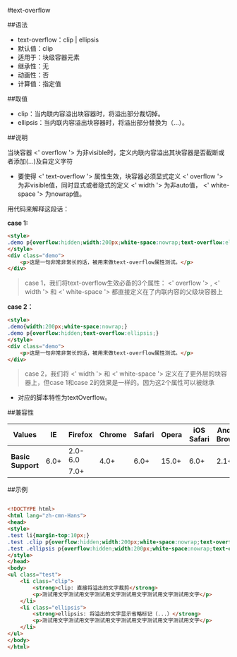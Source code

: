 #text-overflow

##语法

- text-overflow：clip | ellipsis
- 默认值：clip
- 适用于：块级容器元素
- 继承性：无
- 动画性：否
- 计算值：指定值


##取值

- clip：当内联内容溢出块容器时，将溢出部分裁切掉。
- ellipsis：当内联内容溢出块容器时，将溢出部分替换为（...）。


##说明

当块容器 &lt;' overflow '&gt; 为非visible时，定义内联内容溢出其块容器是否截断或者添加(...)及自定义字符

- 要使得 &lt;' text-overflow '&gt; 属性生效，块容器必须显式定义 &lt;' overflow '&gt; 为非visible值，同时显式或者隐式的定义 &lt;' width '&gt; 为非auto值， &lt;' white-space '&gt; 为nowrap值。

用代码来解释这段话：

**case 1:**

```html
<style>
.demo p{overflow:hidden;width:200px;white-space:nowrap;text-overflow:ellipsis;}
</style>
<div class="demo">
	<p>这是一句非常非常长的话，被用来做text-overflow属性测试。</p>
</div>
```

>case 1，我们将text-overflow生效必备的3个属性： <' overflow '> , <' width '> 和 <' white-space '> 都直接定义在了内联内容的父级块容器上

**case 2：**
```html
<style>
.demo{width:200px;white-space:nowrap;}
.demo p{overflow:hidden;text-overflow:ellipsis;}
</style>
<div class="demo">
	<p>这是一句非常非常长的话，被用来做text-overflow属性测试。</p>
</div>
```
>case 2，我们将 <' width '> 和 <' white-space '> 定义在了更外层的块容器上，但case 1和case 2的效果是一样的。因为这2个属性可以被继承

- 对应的脚本特性为textOverflow。


##兼容性


<table class="compatible">
<thead>
	<tr>
		<th>Values</th>
		<th>IE</th>
		<th>Firefox</th>
		<th>Chrome</th>
		<th>Safari</th>
		<th>Opera</th>
		<th>iOS Safari</th>
		<th>Android Browser</th>
		<th>Android Chrome</th>
	</tr>
</thead>
<tbody>
	<tr>
		<td rowspan="2"><strong>Basic Support</strong></td>
		<td class="support" rowspan="2">6.0+</td>
		<td class="unsupport">2.0-6.0</td>
		<td class="support" rowspan="2">4.0+</td>
		<td class="support" rowspan="2">6.0+</td>
		<td class="support" rowspan="2">15.0+</td>
		<td class="support" rowspan="2">6.0+</td>
		<td class="support" rowspan="2">2.1+</td>
		<td class="support" rowspan="2">18.0+</td>
	</tr>
	<tr>
		<td class="support">7.0+</td>
	</tr>
</tbody>
</table>




##示例

```html

<!DOCTYPE html>
<html lang="zh-cmn-Hans">
<head>
<style>
.test li{margin-top:10px;}
.test .clip p{overflow:hidden;width:200px;white-space:nowrap;text-overflow:clip;}
.test .ellipsis p{overflow:hidden;width:200px;white-space:nowrap;text-overflow:ellipsis;}
</style>
</head>
<body>
<ul class="test">
	<li class="clip">
		<strong>clip: 直接将溢出的文字裁剪</strong>
		<p>测试用文字测试用文字测试用文字测试用文字测试用文字测试用文字</p>
	</li>
	<li class="ellipsis">
		<strong>ellipsis: 将溢出的文字显示省略标记（...）</strong>
		<p>测试用文字测试用文字测试用文字测试用文字测试用文字测试用文字</p>
	</li>
</ul>
</body>
</html>

```

